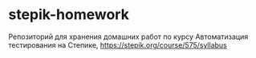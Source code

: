 # stepik-homework
Репозиторий для хранения домашних работ по курсу Автоматизация тестирования на Степике, https://stepik.org/course/575/syllabus
